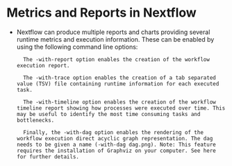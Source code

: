 # Metrics and Reports in Nextflow

- Nextflow can produce multiple reports and charts providing several runtime metrics and execution information. These can be enabled by using the following command line options:

        The -with-report option enables the creation of the workflow execution report.

        The -with-trace option enables the creation of a tab separated value (TSV) file containing runtime information for each executed task.

        The -with-timeline option enables the creation of the workflow timeline report showing how processes were executed over time. This may be useful to identify the most time consuming tasks and bottlenecks.

        Finally, the -with-dag option enables the rendering of the workflow execution direct acyclic graph representation. The dag needs to be given a name (-with-dag dag.png). Note: This feature requires the installation of Graphviz on your computer. See here for further details.